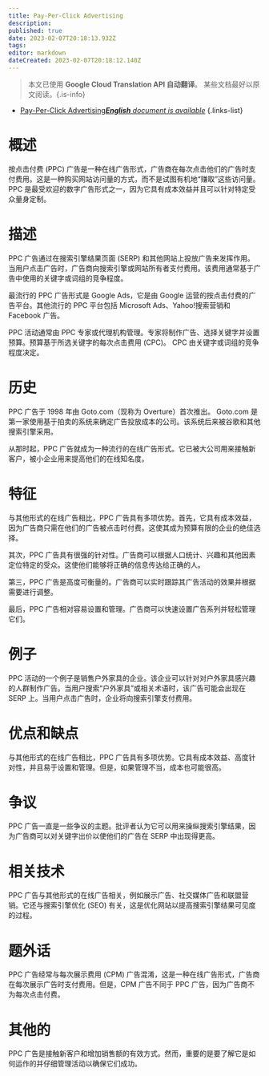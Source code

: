 ```yaml
---
title: Pay-Per-Click Advertising
description: 
published: true
date: 2023-02-07T20:18:13.932Z
tags: 
editor: markdown
dateCreated: 2023-02-07T20:18:12.140Z
---
```


> 本文已使用 **Google Cloud Translation API 自动翻译**。
某些文档最好以原文阅读。{.is-info}



- [Pay-Per-Click Advertising***English** document is available*](/en/Knowledge-base/Dictionary/pay-per-click-advertising)
{.links-list}


# 概述
按点击付费 (PPC) 广告是一种在线广告形式，广告商在每次点击他们的广告时支付费用。这是一种购买网站访问量的方式，而不是试图有机地“赚取”这些访问量。 PPC 是最受欢迎的数字广告形式之一，因为它具有成本效益并且可以针对特定受众量身定制。

# 描述
PPC 广告通过在搜索引擎结果页面 (SERP) 和其他网站上投放广告来发挥作用。当用户点击广告时，广告商向搜索引擎或网站所有者支付费用。该费用通常基于广告中使用的关键字或词组的竞争程度。

最流行的 PPC 广告形式是 Google Ads，它是由 Google 运营的按点击付费的广告平台。其他流行的 PPC 平台包括 Microsoft Ads、Yahoo!搜索营销和 Facebook 广告。

PPC 活动通常由 PPC 专家或代理机构管理。专家将制作广告、选择关键字并设置预算。预算基于所选关键字的每次点击费用 (CPC)。 CPC 由关键字或词组的竞争程度决定。

# 历史
PPC 广告于 1998 年由 Goto.com（现称为 Overture）首次推出。 Goto.com 是第一家使用基于拍卖的系统来确定广告投放成本的公司。该系统后来被谷歌和其他搜索引擎采用。

从那时起，PPC 广告就成为一种流行的在线广告形式。它已被大公司用来接触新客户，被小企业用来提高他们的在线知名度。

# 特征
与其他形式的在线广告相比，PPC 广告具有多项优势。首先，它具有成本效益，因为广告商只需在他们的广告被点击时付费。这使其成为预算有限的企业的绝佳选择。

其次，PPC 广告具有很强的针对性。广告商可以根据人口统计、兴趣和其他因素定位特定的受众。这使他们能够将正确的信息传达给正确的人。

第三，PPC 广告是高度可衡量的。广告商可以实时跟踪其广告活动的效果并根据需要进行调整。

最后，PPC 广告相对容易设置和管理。广告商可以快速设置广告系列并轻松管理它们。

# 例子
PPC 活动的一个例子是销售户外家具的企业。该企业可以针对对户外家具感兴趣的人群制作广告。当用户搜索“户外家具”或相关术语时，该广告可能会出现在 SERP 上。当用户点击广告时，企业将向搜索引擎支付费用。

# 优点和缺点
与其他形式的在线广告相比，PPC 广告具有多项优势。它具有成本效益、高度针对性，并且易于设置和管理。但是，如果管理不当，成本也可能很高。

# 争议
PPC 广告一直是一些争议的主题。批评者认为它可以用来操纵搜索引擎结果，因为广告商可以对关键字出价以使他们的广告在 SERP 中出现得更高。

# 相关技术
PPC 广告与其他形式的在线广告相关，例如展示广告、社交媒体广告和联盟营销。它还与搜索引擎优化 (SEO) 有关，这是优化网站以提高搜索引擎结果可见度的过程。

# 题外话
PPC 广告经常与每次展示费用 (CPM) 广告混淆，这是一种在线广告形式，广告商在每次展示广告时支付费用。但是，CPM 广告不同于 PPC 广告，因为广告商不为每次点击付费。

# 其他的
PPC 广告是接触新客户和增加销售额的有效方式。然而，重要的是要了解它是如何运作的并仔细管理活动以确保它们成功。